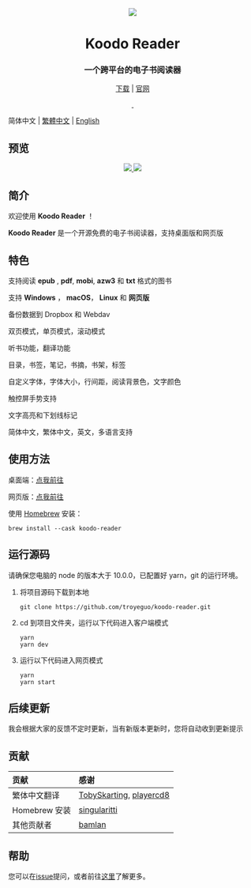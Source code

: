 <div align="center" width="128px" height="128px">
<img src="https://i.loli.net/2020/04/26/wrO8EPokvUQWaf5.png" />
</div>

<h1 align="center">
  Koodo Reader
</h1>
<h3 align="center">
  一个跨平台的电子书阅读器
</h3>
<div align="center">

[下载](https://koodo.960960.xyz/download) | [官网](https://koodo.960960.xyz)

</div>

<div align="center">
  <a href="https://github.com/troyeguo/koodo-reader/releases/latest">
    <img src="https://img.shields.io/github/release/troyeguo/koodo-reader.svg?style=flat-square" alt="">
  </a>

  <a href="https://github.com/troyeguo/koodo-reader/blob/master/LICENSE">
    <img src="https://img.shields.io/github/license/troyeguo/koodo-reader.svg?style=flat-square" alt="">
  </a>
</div>

<div>

简体中文 | [繁體中文](https://github.com/troyeguo/koodo-reader/blob/master/README_tw.md) | [English](https://github.com/troyeguo/koodo-reader/blob/master/README_en.md)

</div>

## 预览

<div align="center">
  <a href="https://github.com/troyeguo/koodo-reader/releases/latest">
    <img src="https://i.loli.net/2020/07/18/5NhQZfxXRs8VO7c.png" >
  </a>
  <a href="https://github.com/troyeguo/koodo-reader/releases/latest">
    <img src="https://i.loli.net/2020/07/18/QHGNJStXsiLTvf3.png" >
  </a>
  <br/>
</div>

## 简介

欢迎使用 **Koodo Reader** ！

**Koodo Reader** 是一个开源免费的电子书阅读器，支持桌面版和网页版

## 特色

支持阅读 **epub** , **pdf**, **mobi**, **azw3** 和 **txt** 格式的图书

支持 **Windows** ， **macOS**， **Linux** 和 **网页版**

备份数据到 Dropbox 和 Webdav

双页模式，单页模式，滚动模式

听书功能，翻译功能

目录，书签，笔记，书摘，书架，标签

自定义字体，字体大小，行间距，阅读背景色，文字颜色

触控屏手势支持

文字高亮和下划线标记

简体中文，繁体中文，英文，多语言支持

## 使用方法

桌面端：[点我前往](https://koodo.960960.xyz/download)

网页版：[点我前往](https://reader.960960.xyz)

使用 [Homebrew](https://brew.sh/) 安装：

```shell
brew install --cask koodo-reader
```

## 运行源码

请确保您电脑的 node 的版本大于 10.0.0，已配置好 yarn，git 的运行环境。

1. 将项目源码下载到本地

   ```
   git clone https://github.com/troyeguo/koodo-reader.git
   ```

2. cd 到项目文件夹，运行以下代码进入客户端模式

   ```
   yarn
   yarn dev
   ```

3. 运行以下代码进入网页模式

   ```
   yarn
   yarn start
   ```

## 后续更新

我会根据大家的反馈不定时更新，当有新版本更新时，您将自动收到更新提示

## 贡献

| 贡献          | 感谢                                                                                       |
| :------------ | :----------------------------------------------------------------------------------------- |
| 繁体中文翻译  | [TobySkarting](https://github.com/TobySkarting), [playercd8](https://github.com/playercd8) |
| Homebrew 安装 | [singularitti](https://github.com/singularitti)                                            |
| 其他贡献者    | [bamlan](https://github.com/bamlan)                                                        |

## 帮助

您可以在[issue](https://github.com/troyeguo/koodo-reader/issues)提问，或者前往[这里]("https://koodo.960960.xyz/support")了解更多。
